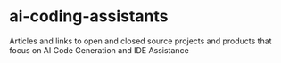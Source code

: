 # ai-coding-assistants
Articles and links to open and closed source projects and products that focus on AI Code Generation and IDE Assistance

